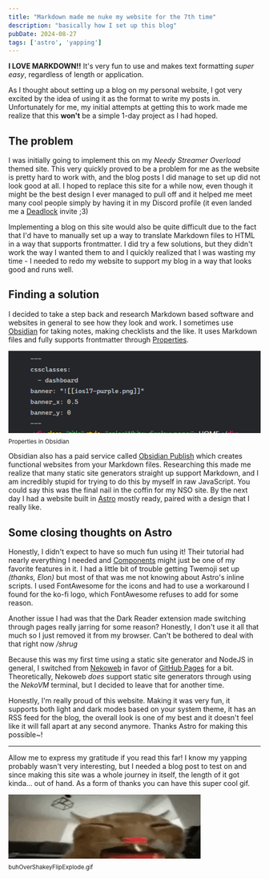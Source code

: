 ```yaml
---
title: "Markdown made me nuke my website for the 7th time"
description: "basically how I set up this blog"
pubDate: 2024-08-27
tags: ['astro', 'yapping']
---
```


**I LOVE MARKDOWN!!** It's very fun to use and makes text formatting *super easy*, regardless of length or application.

As I thought about setting up a blog on my personal website, I got very excited by the idea of using it as the format to write my posts in. Unfortunately for me, my initial attempts at getting this to work made me realize that this **won't** be a simple 1-day project as I had hoped.

## The problem

I was initially going to implement this on my *Needy Streamer Overload* themed site. This very quickly proved to be a problem for me as the website is pretty hard to work with, and the blog posts I did manage to set up did not look good at all. I hoped to replace this site for a while now, even though it might be the best design I ever managed to pull off and it helped me meet many cool people simply by having it in my Discord profile (it even landed me a [Deadlock](https://store.steampowered.com/app/1422450/Deadlock/) invite ;3)

Implementing a blog on this site would also be quite difficult due to the fact that I'd have to manually set up a way to translate Markdown files to HTML in a way that supports frontmatter. I did try a few solutions, but they didn't work the way I wanted them to and I quickly realized that I was wasting my time - I needed to redo my website to support my blog in a way that looks good and runs well.

## Finding a solution

I decided to take a step back and research Markdown based software and websites in general to see how they look and work. I sometimes use [Obsidian](https://obsidian.md/) for taking notes, making checklists and the like. It uses Markdown files and fully supports frontmatter through [Properties](https://help.obsidian.md/Editing+and+formatting/Properties).

![Properties in Obsidian](<../../img/blog/Obsidian Properties.png>)
<sub>Properties in Obsidian</sub>

Obsidian also has a paid service called [Obsidian Publish](https://obsidian.md/publish) which creates functional websites from your Markdown files. Researching this made me realize that many static site generators straight up support Markdown, and I am incredibly stupid for trying to do this by myself in raw JavaScript. You could say this was the final nail in the coffin for my NSO site. By the next day I had a website built in [Astro](https://astro.build/) mostly ready, paired with a design that I really like.

## Some closing thoughts on Astro

Honestly, I didn't expect to have so much fun using it! Their tutorial had nearly everything I needed and [Components](https://docs.astro.build/en/basics/astro-components/) might just be one of my favorite features in it. I had a little bit of trouble getting Twemoji set up *(thanks, Elon)* but most of that was me not knowing about Astro's inline scripts. I used FontAwesome for the icons and had to use a workaround I found for the ko-fi logo, which FontAwesome refuses to add for some reason.

Another issue I had was that the Dark Reader extension made switching through pages really jarring for some reason? Honestly, I don't use it all that much so I just removed it from my browser. Can't be bothered to deal with that right now */shrug*

Because this was my first time using a static site generator and NodeJS in general, I switched from [Nekoweb](https://nekoweb.org/) in favor of [GitHub Pages](https://github.io) for a bit. Theoretically, Nekoweb *does* support static site generators through using the *NekoVM* terminal, but I decided to leave that for another time.

Honestly, I'm really proud of this website. Making it was very fun, it supports both light and dark modes based on your system theme, it has an RSS feed for the blog, the overall look is one of my best and it doesn't feel like it will fall apart at any second anymore. Thanks Astro for making this possible~!

---

Allow me to express my gratitude if you read this far! I know my yapping probably wasn't very interesting, but I needed a blog post to test on and since making this site was a whole journey in itself, the length of it got kinda... out of hand. As a form of thanks you can have this super cool gif.

![buhOverShakeyFlipExplode.gif](<../../img/blog/buhOverShakeyFlipExplode.gif>)
<sub>buhOverShakeyFlipExplode.gif</sub>